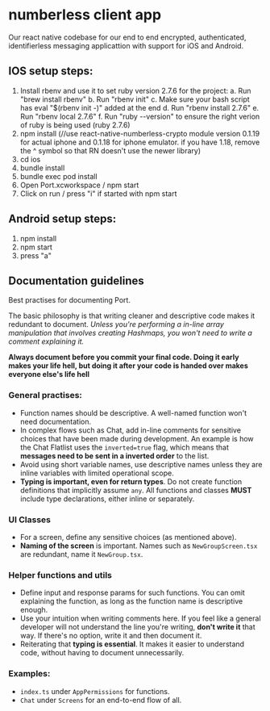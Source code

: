 # numberless client app

Our react native codebase for our end to end encrypted, authenticated, identifierless messaging applicattion with support for iOS and Android.

## IOS setup steps:

1. Install rbenv and use it to set ruby version 2.7.6 for the project:
	a. Run "brew install rbenv"
	b. Run "rbenv init"
	c. Make sure your bash script has eval "$(rbenv init -)" added at the end
	d. Run "rbenv install 2.7.6"
	e. Run "rbenv local 2.7.6"
    f. Run "ruby --version" to ensure the right verion of ruby is being used (ruby 2.7.6)
2. npm install (//use react-native-numberless-crypto module version 0.1.19 for actual iphone and 0.1.18 for iphone emulator. if you have 1.18, remove the ^ symbol so that RN doesn't use the newer library)
3. cd ios
4. bundle install
5. bundle exec pod install
6. Open Port.xcworkspace / npm start
7. Click on run / press "i" if started with npm start

## Android setup steps:

1. npm install
2. npm start
3. press "a"

## Documentation guidelines
Best practises for documenting Port.

The basic philosophy is that writing cleaner and descriptive code makes it redundant to document. 
*Unless you're performing a in-line array manipulation that involves creating Hashmaps, you won't need to write a comment explaining it.*

**Always document before you commit your final code. Doing it early makes your life hell, but doing it after your code is handed over makes everyone else's life hell**

### General practises:
- Function names should be descriptive. A well-named function won't need documentation.
- In complex flows such as Chat, add in-line comments for sensitive choices that have been made during development. An example is how the Chat Flatlist uses the `inverted=true` flag, which means that **messages need to be sent in a inverted order** to the list.
- Avoid using short variable names, use descriptive names unless they are inline variables with limited operational scope.
- **Typing is important, even for return types**. Do not create function definitions that implicitly assume `any`. All functions and classes **MUST** include type declarations, either inline or separately.

### UI Classes
- For a screen, define any sensitive choices (as mentioned above). 
- **Naming of the screen** is important. Names such as `NewGroupScreen.tsx` are redundant, name it `NewGroup.tsx`.

### Helper functions and utils
- Define input and response params for such functions. You can omit explaining the function, as long as the function name is descriptive enough.
- Use your intuition when writing comments here. If you feel like a general developer will not understand the line you're writing, **don't write it** that way. If there's no option, write it and then document it.
- Reiterating that **typing is essential**. It makes it easier to understand code, without having to document unnecessarily.

### Examples:
- `index.ts` under `AppPermissions` for functions.
- `Chat` under `Screens` for an end-to-end flow of all.

